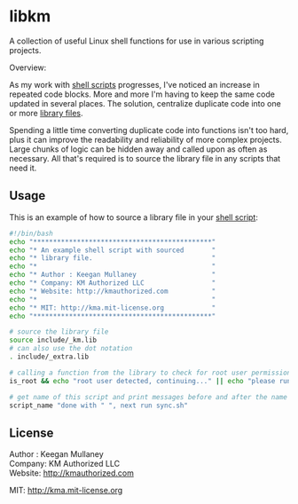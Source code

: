 libkm
=====

A collection of useful Linux shell functions for use in various scripting projects.

Overview:

As my work with [shell scripts][ss] progresses, I've noticed an increase in repeated code blocks. More and more I'm having to keep the same code updated in several places. The solution, centralize duplicate code into one or more [library files][lf].

Spending a little time converting duplicate code into functions isn't too hard, plus it can improve the readability and reliability of more complex projects. Large chunks of logic can be hidden away and called upon as often as necessary. All that's required is to source the library file in any scripts that need it.

## Usage

This is an example of how to source a library file in your [shell script][ss]:

```bash
#!/bin/bash
echo "*********************************************"
echo "* An example shell script with sourced       "
echo "* library file.                              "
echo "*                                            "
echo "* Author : Keegan Mullaney                   "
echo "* Company: KM Authorized LLC                 "
echo "* Website: http://kmauthorized.com           "
echo "*                                            "
echo "* MIT: http://kma.mit-license.org            "
echo "*********************************************"

# source the library file
source include/_km.lib
# can also use the dot notation
. include/_extra.lib

# calling a function from the library to check for root user permissions
is_root && echo "root user detected, continuing..." || echo "please run this script as root user"

# get name of this script and print messages before and after the name
script_name "done with " ", next run sync.sh"
```

## License

Author : Keegan Mullaney  
Company: KM Authorized LLC  
Website: http://kmauthorized.com

MIT: http://kma.mit-license.org


[ss]:       http://en.wikipedia.org/wiki/Shell_script
[lf]:       http://bash.cyberciti.biz/guide/Shell_functions_library
